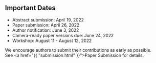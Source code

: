 ## Important Dates

* Abstract submission: April 19, 2022
* Paper submission: April 26, 2022
* Author notification: June 3, 2022
* Camera-ready paper versions due: June 24, 2022
* Workshop: August 11 - August 12, 2022

We encourage authors to submit their contributions as early as possible. See <a href="{{ "submission.html" }}">Paper Submission</a>
for details.
